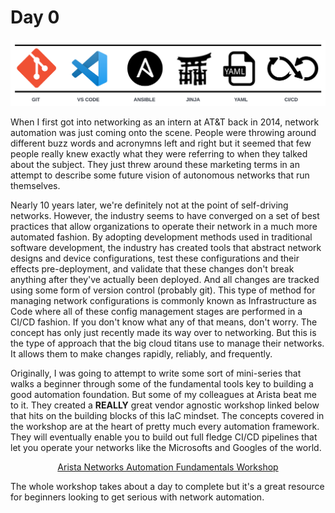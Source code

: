 # Day 0

![](images/automation-fundamentals-logos.png)

When I first got into networking as an intern at AT&T back in 2014, network automation was just coming onto the scene. People were throwing around different buzz words and acronymns left and right but it seemed that few people really knew exactly what they were referring to when they talked about the subject. They just threw around these marketing terms in an attempt to describe some future vision of autonomous networks that run themselves.

Nearly 10 years later, we're definitely not at the point of self-driving networks. However, the industry seems to have converged on a set of best practices that allow organizations to operate their network in a much more automated fashion. By adopting development methods used in traditional software development, the industry has created tools that abstract network designs and device configurations, test these configurations and their effects pre-deployment, and validate that these changes don't break anything after they've actually been deployed. And all changes are tracked using some form of version control (probably git). This type of method for managing network configurations is commonly known as Infrastructure as Code where all of these config management stages are performed in a CI/CD fashion. If you don't know what any of that means, don't worry. The concept has only just recently made its way over to networking. But this is the type of approach that the big cloud titans use to manage their networks. It allows them to make changes rapidly, reliably, and frequently. 

Originally, I was going to attempt to write some sort of mini-series that walks a beginner through some of the fundamental tools key to building a good automation foundation. But some of my colleagues at Arista beat me to it. They created a **REALLY** great vendor agnostic workshop linked below that hits on the building blocks of this IaC mindset. The concepts covered in the workshop are at the heart of pretty much every automation framework. They will eventually enable you to build out full fledge CI/CD pipelines that let you operate your networks like the Microsofts and Googles of the world.

<p style="text-align: center;"><a href="https://aristanetworks.github.io/avd-workshops/">Arista Networks Automation Fundamentals Workshop</a></p>

The whole workshop takes about a day to complete but it's a great resource for beginners looking to get serious with network automation.

